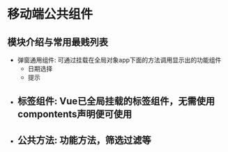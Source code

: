 # 移动端公共组件
## 模块介绍与常用最贱列表
 - 弹窗通用组件: 可通过挂载在全局对象app下面的方法调用显示出的功能组件
    - 日期选择 
    - 提示
 - 标签组件: Vue已全局挂载的标签组件，无需使用compontents声明便可使用
    - 
 - 公共方法: 功能方法，筛选过滤等
    - 